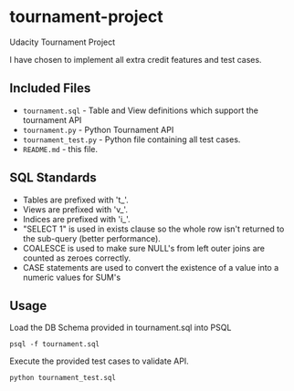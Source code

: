 # tournament-project
Udacity Tournament Project

I have chosen to implement all extra credit features and test cases.

## Included Files
 * `tournament.sql` - Table and View definitions which support the tournament API
 * `tournament.py` - Python Tournament API
 * `tournament_test.py` - Python file containing all test cases.
 * `README.md` - this file.

## SQL Standards
 * Tables are prefixed with 't_'.
 * Views are prefixed with 'v_'.
 * Indices are prefixed with 'i_'.
 * "SELECT 1" is used in exists clause so the whole row isn't returned to the sub-query (better performance).
 * COALESCE is used to make sure NULL's from left outer joins are counted as zeroes correctly.
 * CASE statements are used to convert the existence of a value into a numeric values for SUM's

## Usage
Load the DB Schema provided in tournament.sql into PSQL
```
psql -f tournament.sql
```
Execute the provided test cases to validate API.
```
python tournament_test.sql
```
